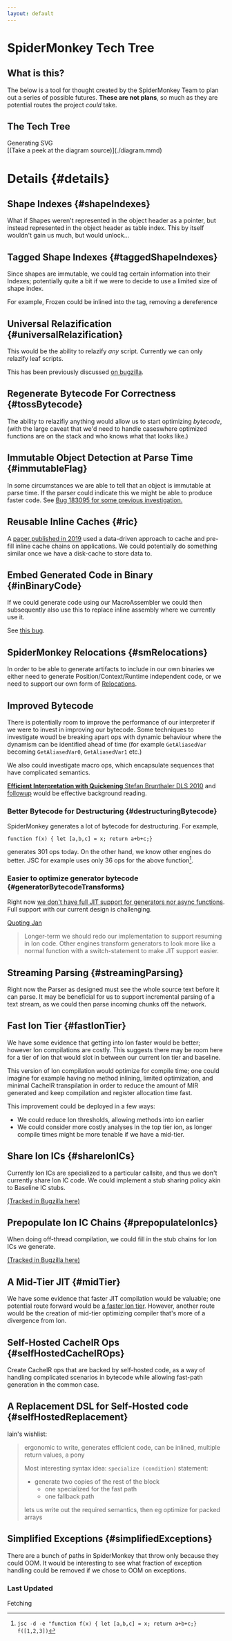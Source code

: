 ```yaml
---
layout: default
---
```


<link rel="stylesheet" href="./tech_tree_style.css"/>

# SpiderMonkey Tech Tree

## What is this?

The below is a tool for thought created by the SpiderMonkey Team to plan out a
series of possible futures. **These are not plans**, so much as they are
potential routes the project _could_ take.

## The Tech Tree

<div id="tree" class="tree">Generating SVG</div>
[(Take a peek at the diagram source)](./diagram.mmd)

# Details {#details}

## Shape Indexes {#shapeIndexes}

What if Shapes weren't represented in the object header as a pointer, but
instead represented in the object header as table index. This by itself wouldn't
gain us much, but would unlock...

## Tagged Shape Indexes {#taggedShapeIndexes}

Since shapes are immutable, we could tag certain information into their Indexes;
potentially quite a bit if we were to decide to use a limited size of shape
index.

For example, Frozen could be inlined into the tag, removing a dereference

## Universal Relazification {#universalRelazification}

This would be the ability to relazify _any_ script. Currently we can only
relazify leaf scripts.

This has been previously discussed
[on bugzilla](https://bugzilla.mozilla.org/show_bug.cgi?id=1162497).

## Regenerate Bytecode For Correctness {#tossBytecode}

The ability to relazifiy anything would allow us to start optimizing _bytecode_,
(with the large caveat that we'd need to handle caseswhere optimized functions
are on the stack and who knows what that looks like.)

## Immutable Object Detection at Parse Time {#immutableFlag}

In some circumstances we are able to tell that an object is immutable at parse
time. If the parser could indicate this we might be able to produce faster code.
See
[Bug 183095 for some previous investigation.](https://bugzilla.mozilla.org/show_bug.cgi?id=1830195)

## Reusable Inline Caches {#ric}

A [paper published in 2019](https://dl.acm.org/doi/10.1145/3314221.3314587) used
a data-driven approach to cache and pre-fill inline cache chains on
applications. We could potentially do something similar once we have a
disk-cache to store data to.

## Embed Generated Code in Binary {#inBinaryCode}

If we could generate code using our MacroAssembler we could then subsequently
also use this to replace inline assembly where we currently use it.

See [this bug](https://bugzilla.mozilla.org/show_bug.cgi?id=1751204).

## SpiderMonkey Relocations {#smRelocations}

In order to be able to generate artifacts to include in our own binaries we
either need to generate Position/Context/Runtime independent code, or we need to
support our own form of
[Relocations](<https://en.wikipedia.org/wiki/Relocation_(computing)>).

## Improved Bytecode

There is potentially room to improve the performance of our interpreter if we
were to invest in improving our bytecode. Some techniques to investigate woudl
be breaking apart ops with dynamic behaviour where the dynamism can be
identified ahead of time (for example `GetAliasedVar` becoming `GetAliasedVar0`,
`GetAliasedVar1` etc.)

We also could investigate macro ops, which encapsulate sequences that have
complicated semantics.

[**Efficient Interpretation with Quickening** Stefan Brunthaler DLS 2010](https://dl.acm.org/doi/10.1145/1899661.1869633)
and [followup](https://arxiv.org/pdf/2109.02958.pdf) would be effective
background reading.

### Better Bytecode for Destructuring {#destructuringBytecode}

SpiderMonkey generates a lot of bytecode for destructuring. For example,

```JS
function f(x) { let [a,b,c] = x; return a+b+c;}
```

generates 301 ops today. On the other hand, we know other engines do better. JSC
for example uses only 36 ops for the above function[^jsc-invocation].

[^jsc-invocation]:
    `jsc -d -e "function f(x) { let [a,b,c] = x; return a+b+c;} f([1,2,3])`

### Easier to optimize generator bytecode {#generatorBytecodeTransforms}

Right now [we don't have full JIT support for generators nor async
functions][1681338]. Full support with our current design is challenging.

[Quoting Jan](https://bugzilla.mozilla.org/show_bug.cgi?id=1839078)

> Longer-term we should redo our implementation to support resuming in Ion code.
> Other engines transform generators to look more like a normal function with a
> switch-statement to make JIT support easier.

[1681338]: https://bugzilla.mozilla.org/show_bug.cgi?id=1681338

## Streaming Parsing {#streamingParsing}

Right now the Parser as designed must see the whole source text before it can
parse. It may be beneficial for us to support incremental parsing of a text
stream, as we could then parse incoming chunks off the network.

## Fast Ion Tier {#fastIonTier}

We have some evidence that getting into Ion faster would be better; however Ion
compilations are costly. This suggests there may be room here for a tier of ion
that would slot in between our current Ion tier and baseline.

This version of Ion compilation would optimize for compile time; one could
imagine for example having no method inlining, limited optimization, and minimal
CacheIR transpilation in order to reduce the amount of MIR generated and keep
compilation and register allocation time fast.

This improvement could be deployed in a few ways:

- We could reduce Ion thresholds, allowing methods into ion earlier
- We could consider more costly analyses in the top tier ion, as longer compile
  times might be more tenable if we have a mid-tier.

## Share Ion ICs {#shareIonICs}

Currently Ion ICs are specialized to a particular callsite, and thus we don't
currently share Ion IC code. We could implement a stub sharing policy akin to
Baseline IC stubs.

[(Tracked in Bugzilla here)](https://bugzilla.mozilla.org/show_bug.cgi?id=1817277)

## Prepopulate Ion IC Chains {#prepopulateIonIcs}

When doing off-thread compilation, we could fill in the stub chains for Ion ICs
we generate.

[(Tracked in Bugzilla here)](https://bugzilla.mozilla.org/show_bug.cgi?id=1817277)

## A Mid-Tier JIT {#midTier}

We have some evidence that faster JIT compilation would be valuable; one
potential route forward would be [a faster Ion tier](#fastIonTier). However,
another route would be the creation of mid-tier optimizing compiler that's more
of a divergence from Ion.

## Self-Hosted CacheIR Ops {#selfHostedCacheIROps}

Create CacheIR ops that are backed by self-hosted code, as a way of handling
complicated scenarios in bytecode while allowing fast-path generation in the
common case.

## A Replacement DSL for Self-Hosted code {#selfHostedReplacement}

Iain's wishlist:

> ergonomic to write, generates efficient code, can be inlined, multiple return
> values, a pony
>
> Most interesting syntax idea: `specialize (condition)` statement:
>
> - generate two copies of the rest of the block
>   - one specialized for the fast path
>   - one fallback path
>
> lets us write out the required semantics, then eg optimize for packed arrays

## Simplified Exceptions {#simplifiedExceptions}

There are a bunch of paths in SpiderMonkey that throw only because they could
OOM. It would be interesting to see what fraction of exception handling could be
removed if we chose to OOM on exceptions.

<script type="module">
import draw_diagram from "./diagram.mjs"
draw_diagram("./diagram.mmd","#tree");
</script>

### Last Updated

<div id="lastUpdated">Fetching</div>
<script>
  // Technique stolen from https://cogitorium.info/2021/02/jekyll-github-revision
  fetch("https://api.github.com/repos/{{ site.github.repository_nwo }}/commits?path={{ page.path }}&page=1&per_page=2")
  .then(response => response.json())
  .then(json => {
    if (json.length > 1) {
      const d = new Date(json[0].commit.author.date);
      document.getElementById("lastUpdated").innerText = d.toLocaleDateString() + " (" + d.toLocaleTimeString() + ")"
    }});
</script>
